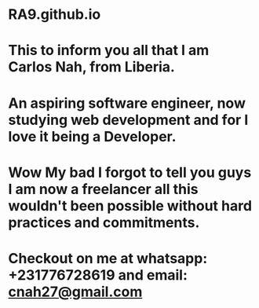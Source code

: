 # RA9.github.io
# This to inform you all that I am Carlos Nah, from Liberia.
# An aspiring software engineer, now studying web development and for I love it being a Developer.
# Wow My bad I forgot to tell you guys I am now a freelancer all this wouldn't been possible without hard practices and commitments.
# Checkout on me at whatsapp: +231776728619 and email: cnah27@gmail.com
